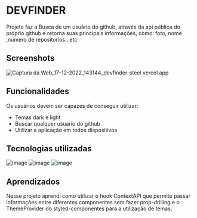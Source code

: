 
# DEVFINDER

Projeto faz a Busca de um usuário do github,
através da api pública do próprio github e retorna
suas principais informações,
como: foto, nome ,numero de repositorios...etc



## Screenshots

![Captura da Web_17-12-2022_143144_devfinder-steel vercel app](https://user-images.githubusercontent.com/102623806/208254121-243a3218-3050-415d-9429-4d358b079d8b.jpeg)


## Funcionalidades

Os usuários devem ser capazes de conseguir utilizar:

- Temas dark e light
- Buscar qualquer usuário do github
- Utilizar a aplicação em todos dispositivos  



## Tecnologias utilizadas

![image](https://camo.githubusercontent.com/93c855ae825c1757f3426f05a05f4949d3b786c5b22d0edb53143a9e8f8499f6/68747470733a2f2f696d672e736869656c64732e696f2f62616467652f4a6176615363726970742d3332333333303f7374796c653d666f722d7468652d6261646765266c6f676f3d6a617661736372697074266c6f676f436f6c6f723d463744463145)
![image](https://camo.githubusercontent.com/268ac512e333b69600eb9773a8f80b7a251f4d6149642a50a551d4798183d621/68747470733a2f2f696d672e736869656c64732e696f2f62616467652f52656163742d3230323332413f7374796c653d666f722d7468652d6261646765266c6f676f3d7265616374266c6f676f436f6c6f723d363144414642)
![image](https://camo.githubusercontent.com/41326de293d3848e2ab0f29bf1680427128757fe6b586ceddf1097cb4eeb5ff7/68747470733a2f2f696d672e736869656c64732e696f2f62616467652f7374796c65642d2d636f6d706f6e656e74732d4442373039333f7374796c653d666f722d7468652d6261646765266c6f676f3d7374796c65642d636f6d706f6e656e7473266c6f676f436f6c6f723d7768697465)



## Aprendizados

Nesse projeto aprendi como utilizar o hook ContextAPI que permite passar informações entre diferentes componentes sem fazer prop-drilling e o ThemeProvider do styled-componentes para a utilização de temas.
